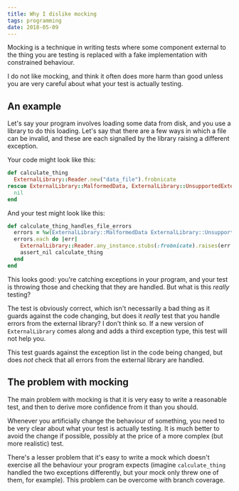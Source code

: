 ```yaml
---
title: Why I dislike mocking
tags: programming
date: 2018-05-09
---
```


Mocking is a technique in writing tests where some component external
to the thing you are testing is replaced with a fake implementation
with constrained behaviour.

I do not like mocking, and think it often does more harm than good
unless you are very careful about what your test is actually testing.


## An example

Let's say your program involves loading some data from disk, and you
use a library to do this loading.  Let's say that there are a few ways
in which a file can be invalid, and these are each signalled by the
library raising a different exception.

Your code might look like this:

```ruby
def calculate_thing
  ExternalLibrary::Reader.new("data_file").frobnicate
rescue ExternalLibrary::MalformedData, ExternalLibrary::UnsupportedExtension
  nil
end
```

And your test might look like this:

```ruby
def calculate_thing_handles_file_errors
  errors = %w(ExternalLibrary::MalformedData ExternalLibrary::UnsupportedExtension)
  errors.each do |err|
    ExternalLibrary::Reader.any_instance.stubs(:frobnicate).raises(err.constantize)
    assert_nil calculate_thing
  end
end
```

This looks good: you're catching exceptions in your program, and your
test is throwing those and checking that they are handled.  But what
is this *really* testing?

The test is obviously correct, which isn't necessarily a bad thing as
it guards against the code changing, but does it *really* test that
you handle errors from the external library?  I don't think so.  If a
new version of `ExternalLibrary` comes along and adds a third
exception type, this test will not help you.

This test guards against the exception list in the code being changed,
but does *not* check that all errors from the external library are
handled.


## The problem with mocking

The main problem with mocking is that it is very easy to write a
reasonable test, and then to derive more confidence from it than you
should.

Whenever you artificially change the behaviour of something, you need
to be very clear about what your test is actually testing.  It is much
better to avoid the change if possible, possibly at the price of a
more complex (but more realistic) test.

There's a lesser problem that it's easy to write a mock which doesn't
exercise all the behaviour your program expects (imagine
`calculate_thing` handled the two exceptions differently, but your
mock only threw one of them, for example).  This problem can be
overcome with branch coverage.

